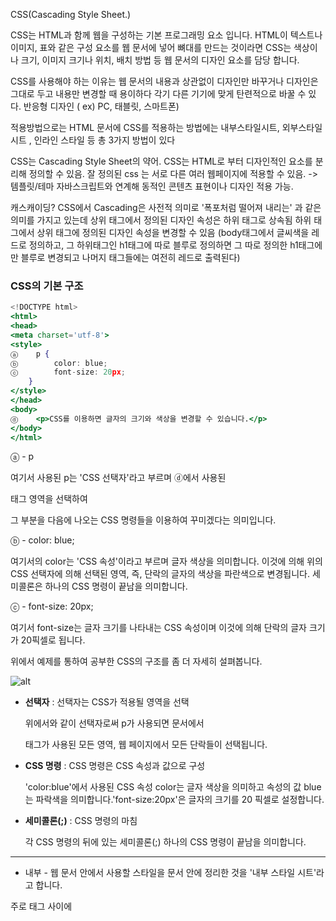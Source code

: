 CSS(Cascading Style Sheet.)

CSS는 HTML과 함께 웹을 구성하는 기본 프로그래밍 요소 입니다.
HTML이 텍스트나 이미지, 표와 같은 구성 요소를 웹 문서에 넣어 뼈대를 만드는 것이라면
CSS는 색상이나 크기, 이미지 크기나 위치, 배치 방법 등 웹 문서의 디자인 요소를 담당 합니다.

CSS를 사용해야 하는 이유는 웹 문서의 내용과 상관없이 디자인만 바꾸거나 디자인은 그대로 두고 내용만 변경할 때 용이하다
각기 다른 기기에 맞게 탄련적으로 바꿀 수 있다. 반응형 디자인
(  ex) PC, 태블릿, 스마트폰)

적용방법으로는
HTML 문서에 CSS를 적용하는 방법에는 내부스타일시트, 외부스타일시트 , 인라인 스타일 등 총 3가지 방법이 있다

CSS는 Cascading Style Sheet의 약어.
CSS는 HTML로 부터 디자인적인 요소를 분리해 정의할 수 있음.
잘 정의된 css 는 서로 다른 여러 웹페이지에 적용할 수 있음. -> 템플릿/테마
자바스크립트와 연계해 동적인 콘텐츠 표현이나 디자인 적용 가능.

캐스캐이딩?
CSS에서 Cascading은 사전적 의미로 '폭포처럼 떨어져 내리는' 과 같은 의미를 가지고 있는데
상위 태그에서 정의된 디자인 속성은 하위 태그로 상속됨
하위 태그에서 상위 태그에 정의된 디자인 속성을 변경할 수 있음
(body태그에서 글씨색을 레드로 정의하고, 그 하위태그인 h1태그에 따로 블루로 정의하면 그 따로 정의한 h1태그에만 블루로 변경되고 나머지 태그들에는 여전히 레드로 출력된다)

### CSS의 기본 구조

```jsx
<!DOCTYPE html>
<html>
<head>
<meta charset='utf-8'>
<style>
ⓐ    p {    
ⓑ        color: blue;    
ⓒ        font-size: 20px; 
    }
</style>
</head>
<body>
ⓓ    <p>CSS를 이용하면 글자의 크기와 색상을 변경할 수 있습니다.</p>
</body>
</html>
```

ⓐ - p

 여기서 사용된 p는 'CSS 선택자'라고 부르며 ⓓ에서 사용된 <p> 태그 영역을 선택하여 

그 부분을 다음에 나오는 CSS 명령들을 이용하여 꾸미겠다는 의미입니다.

ⓑ - color: blue;

여기서의 color는 'CSS 속성'이라고 부르며 글자 색상을 의미합니다. 이것에 의해 위의 CSS 선택자에 의해 선택된 영역, 즉, 단락의 글자의 색상을 파란색으로 변경됩니다. 세미콜론은 하나의 CSS 명령이 끝남을 의미합니다.

ⓒ - font-size: 20px;

여기서 font-size는 글자 크기를 나타내는 CSS 속성이며 이것에 의해 단락의 글자 크기가 20픽셀로 됩니다.

위에서 예제를 통하여 공부한 CSS의 구조를 좀 더 자세히 설펴봅니다.

![alt](\images\Untitled.png)

- **선택자** : 선택자는 CSS가 적용될 영역을 선택

    위에서와 같이 선택자로써 p가 사용되면 문서에서 <p> 태그가 사용된 모든 영역, 웹 페이지에서 모든 단락들이 선택됩니다.

- **CSS 명령** : CSS 명령은 CSS 속성과 값으로 구성

    'color:blue'에서 사용된 CSS 속성 color는 글자 색상을 의미하고 속성의 값 blue는 파락색을 의미합니다.'font-size:20px'은 글자의 크기를 20 픽셀로 설정합니다.

- **세미콜론(;)** : CSS 명령의 마침

    각 CSS 명령의 뒤에 있는 세미콜론(;) 하나의 CSS 명령이 끝남을 의미합니다.

---

- 내부 - 웹 문서 안에서 사용할 스타일을 문서 안에 정리한 것을 '내부 스타일 시트'라고 합니다.

주로 <head>태그 사이에 <style>태그 부분을 작성

```jsx
<!DOCTYPE html>
<html lang="en">

<head>
    <meta charset="UTF-8">
    <meta http-equiv="X-UA-Compatible" content="IE=edge">
    <meta name="viewport" content="width=device-width, initial-scale=1.0">
    <title>Document</title>
    <style>
        h1 {
            color: red;
        }
    </style>
</head>

<body>
    <h1>Hello World</h1>
</body>

</html>
```

- 외부 - 따로 .CSS라는 확장자를 가진 파일을 만들어 그 파일에 스타일 정보를 저장해 필요할 때마다 <link> 태그를 이용해 링크해서 사용할 수 있다

.html

```jsx
<!DOCTYPE html>
<html lang="en">

<head>
    <meta charset="UTF-8">
    <meta http-equiv="X-UA-Compatible" content="IE=edge">
    <meta name="viewport" content="width=device-width, initial-scale=1.0">
    <title>Document</title>
    <link rel="stylesheet" href="01dom/purple.css">
</head>

<body>
    <h1>Hello World!</h1>
</body>

</html>
```

.css

```jsx
body {
    color: purple;
}
```

- 인라인 - 주로 간단한 스타일 정보를 내부 스타일이나 외부 스타일을 사용하지 않고, 적용할 대상에 직접 표시하는 방법을 '인라인 스타일 시트'라고 합니다
ex) <h1 style="color:red;">Hello World!!</h1>

```jsx
<!DOCTYPE html>
<html lang="en">

<head>
    <meta charset="UTF-8">
    <meta http-equiv="X-UA-Compatible" content="IE=edge">
    <meta name="viewport" content="width=device-width, initial-scale=1.0">
    <title>Document</title>
</head>

<body>
    <h1 style="color: blue;">Hello World!</h1>
</body>

</html>
```

우선순위
웹 브라우저 자체도 html 구성요소에 대한 내부적인 css 를 가지고 있다고 볼 수 있습니다. 브라우저에 따라 사용자 정의 css를 사용할 수 있는것도 그 때문입니다.
일반적인 우선순위(낮은순 -> 높은순)는 다음과 같습니다.
브라우저 디자인 정의 -> 외부 스타일시트 -> 내부 스타일시트 -> 인라인 스타일시트

3가지 모두가 디자인 정의가 되어있다면 인라인이 가장 높은 우선순위가 된다
